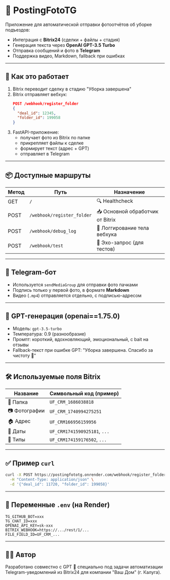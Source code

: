 # 🚀 PostingFotoTG

Приложение для автоматической отправки фотоотчётов об уборке подъездов:

- Интеграция с **Bitrix24** (сделки + файлы + стадия)
- Генерация текста через **OpenAI GPT-3.5 Turbo**
- Отправка сообщений и фото в **Telegram**
- Поддержка видео, Markdown, fallback при ошибках

---

## 🔧 Как это работает

1. Bitrix переводит сделку в стадию "Уборка завершена"
2. Bitrix отправляет вебхук:
   ```json
   POST /webhook/register_folder
   {
     "deal_id": 12345,
     "folder_id": 199058
   }
   ```
3. FastAPI-приложение:
   - получает фото из Bitrix по папке
   - прикрепляет файлы к сделке
   - формирует текст (адрес + GPT)
   - отправляет в Telegram

---

## 📦 Доступные маршруты

| Метод | Путь                         | Назначение                        |
|-------|------------------------------|-----------------------------------|
| GET   | `/`                          | 🔍 Healthcheck                    |
| POST  | `/webhook/register_folder`  | 📥 Основной обработчик от Bitrix  |
| POST  | `/webhook/debug_log`        | 🐞 Логгирование тела вебхука      |
| POST  | `/webhook/test`             | 🔁 Эхо-запрос (для тестов)        |

---

## 📡 Telegram-бот

- Используется `sendMediaGroup` для отправки фото пачками
- Подпись только у первой фото, в формате **Markdown**
- Видео (`.mp4`) отправляется отдельно, с подписью-адресом

---

## 🧠 GPT-генерация (openai==1.75.0)

- Модель: `gpt-3.5-turbo`
- Температура: 0.9 (разнообразие)
- Промпт: короткий, вдохновляющий, эмоциональный, с bait на отзывы
- Fallback-текст при ошибке GPT: "Уборка завершена. Спасибо за чистоту 🧹"

---

## 🛠 Используемые поля Bitrix

| Название      | Символьный код (пример)       |
|---------------|-------------------------------|
| 📁 Папка      | `UF_CRM_1686038818`           |
| 📷 Фотографии | `UF_CRM_1740994275251`        |
| 🏠 Адрес      | `UF_CRM166956159956`          |
| 📅 Даты       | `UF_CRM1741590925181`, `...`  |
| 🧽 Типы       | `UF_CRM174159176502`, `...`   |

---

## ✅ Пример `curl`

```bash
curl -X POST https://postingfototg.onrender.com/webhook/register_folder \
  -H "Content-Type: application/json" \
  -d '{"deal_id": 11720, "folder_id": 199058}'
```

---

## 🔐 Переменные `.env` (на Render)

```env
TG_GITHUB_BOT=xxx
TG_CHAT_ID=xxx
OPENAI_API_KEY=sk-xxx
BITRIX_WEBHOOK=https://.../rest/1/...
FILE_FIELD_ID=UF_CRM_...
```

---

## 👨‍🔧 Автор

Разработано совместно с GPT 💪 специально под задачи автоматизации Telegram-уведомлений из Bitrix24 для компании "Ваш Дом" (г. Калуга).
